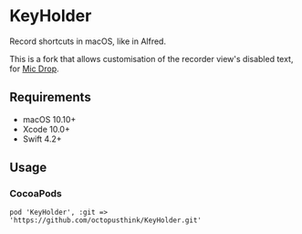 # KeyHolder

Record shortcuts in macOS, like in Alfred.

This is a fork that allows customisation of the recorder view's disabled text, for [Mic Drop](https://getmicdrop.com/).

## Requirements
- macOS 10.10+
- Xcode 10.0+
- Swift 4.2+

## Usage

### CocoaPods

```
pod 'KeyHolder', :git => 'https://github.com/octopusthink/KeyHolder.git'
```
